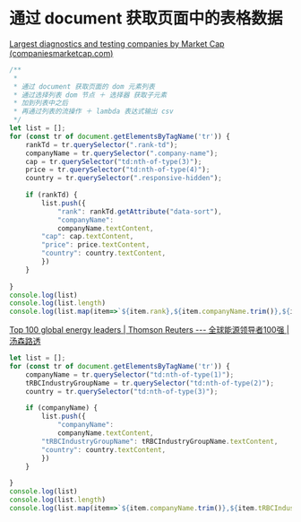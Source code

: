 # 通过 document 获取页面中的表格数据


[Largest diagnostics and testing companies by Market Cap (companiesmarketcap.com)](https://companiesmarketcap.com/diagnostics/largest-companies-by-market-cap/)

```javascript
/**
 * 
 * 通过 document 获取页面的 dom 元素列表
 * 通过选择列表 dom 节点 ＋ 选择器 获取子元素
 * 加到列表中之后
 * 再通过列表的流操作 ＋ lambda 表达式输出 csv
 */
let list = [];
for (const tr of document.getElementsByTagName('tr')) {
    rankTd = tr.querySelector(".rank-td");
    companyName = tr.querySelector(".company-name");
    cap = tr.querySelector("td:nth-of-type(3)");
    price = tr.querySelector("td:nth-of-type(4)");
    country = tr.querySelector(".responsive-hidden");
    
    if (rankTd) {
        list.push({
            "rank": rankTd.getAttribute("data-sort"), 
            "companyName": 
            companyName.textContent, 
        "cap": cap.textContent,
        "price": price.textContent,
        "country": country.textContent,
        })
    }
    
}
console.log(list)
console.log(list.length)
console.log(list.map(item=>`${item.rank},${item.companyName.trim()},${item.cap},${item.price},${item.country}`).join("\n"))
```

[Top 100 global energy leaders | Thomson Reuters --- 全球能源领导者100强 |汤森路透](https://www.thomsonreuters.com/en/products-services/energy/top-100.html)

```javascript
let list = [];
for (const tr of document.getElementsByTagName('tr')) {
    companyName = tr.querySelector("td:nth-of-type(1)");
    tRBCIndustryGroupName = tr.querySelector("td:nth-of-type(2)");
    country = tr.querySelector("td:nth-of-type(3)");
    
    if (companyName) {
        list.push({
            "companyName": 
            companyName.textContent, 
        "tRBCIndustryGroupName": tRBCIndustryGroupName.textContent,
        "country": country.textContent,
        })
    }
    
}
console.log(list)
console.log(list.length)
console.log(list.map(item=>`${item.companyName.trim()},${item.tRBCIndustryGroupName.trim()},${item.country.trim()}`).join("\n"))
```